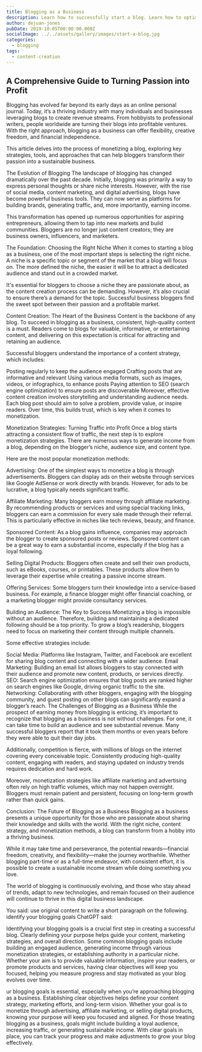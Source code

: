 ```yaml
---
title: Blogging as a Business
description: Learn how to successfully start a blog. Learn how to optimize your content, build an audience.
author: dejuan-jones
pubDate: 2019-10-05T00:00:00.000Z
socialImage: ../../assets/gallery/images/start-a-blog.jpg
categories:
  - blogging
tags:
  - content-creation
---
```


## A Comprehensive Guide to Turning Passion into Profit

Blogging has evolved far beyond its early days as an online personal journal. Today, it’s a thriving industry with many individuals and businesses leveraging blogs to create revenue streams. From hobbyists to professional writers, people worldwide are turning their blogs into profitable ventures. With the right approach, blogging as a business can offer flexibility, creative freedom, and financial independence.

This article delves into the process of monetizing a blog, exploring key strategies, tools, and approaches that can help bloggers transform their passion into a sustainable business.

The Evolution of Blogging
The landscape of blogging has changed dramatically over the past decade. Initially, blogging was primarily a way to express personal thoughts or share niche interests. However, with the rise of social media, content marketing, and digital advertising, blogs have become powerful business tools. They can now serve as platforms for building brands, generating traffic, and, more importantly, earning income.

This transformation has opened up numerous opportunities for aspiring entrepreneurs, allowing them to tap into new markets and build communities. Bloggers are no longer just content creators; they are business owners, influencers, and marketers.

The Foundation: Choosing the Right Niche
When it comes to starting a blog as a business, one of the most important steps is selecting the right niche. A niche is a specific topic or segment of the market that a blog will focus on. The more defined the niche, the easier it will be to attract a dedicated audience and stand out in a crowded market.

It's essential for bloggers to choose a niche they are passionate about, as the content creation process can be demanding. However, it’s also crucial to ensure there’s a demand for the topic. Successful business bloggers find the sweet spot between their passion and a profitable market.

Content Creation: The Heart of the Business
Content is the backbone of any blog. To succeed in blogging as a business, consistent, high-quality content is a must. Readers come to blogs for valuable, informative, or entertaining content, and delivering on this expectation is critical for attracting and retaining an audience.

Successful bloggers understand the importance of a content strategy, which includes:

Posting regularly to keep the audience engaged
Crafting posts that are informative and relevant
Using various media formats, such as images, videos, or infographics, to enhance posts
Paying attention to SEO (search engine optimization) to ensure posts are discoverable
Moreover, effective content creation involves storytelling and understanding audience needs. Each blog post should aim to solve a problem, provide value, or inspire readers. Over time, this builds trust, which is key when it comes to monetization.

Monetization Strategies: Turning Traffic into Profit
Once a blog starts attracting a consistent flow of traffic, the next step is to explore monetization strategies. There are numerous ways to generate income from a blog, depending on the blogger’s niche, audience size, and content type.

Here are the most popular monetization methods:

Advertising: One of the simplest ways to monetize a blog is through advertisements. Bloggers can display ads on their website through services like Google AdSense or work directly with brands. However, for ads to be lucrative, a blog typically needs significant traffic.

Affiliate Marketing: Many bloggers earn money through affiliate marketing. By recommending products or services and using special tracking links, bloggers can earn a commission for every sale made through their referral. This is particularly effective in niches like tech reviews, beauty, and finance.

Sponsored Content: As a blog gains influence, companies may approach the blogger to create sponsored posts or reviews. Sponsored content can be a great way to earn a substantial income, especially if the blog has a loyal following.

Selling Digital Products: Bloggers often create and sell their own products, such as eBooks, courses, or printables. These products allow them to leverage their expertise while creating a passive income stream.

Offering Services: Some bloggers turn their knowledge into a service-based business. For example, a finance blogger might offer financial coaching, or a marketing blogger might provide consultancy services.

Building an Audience: The Key to Success
Monetizing a blog is impossible without an audience. Therefore, building and maintaining a dedicated following should be a top priority. To grow a blog’s readership, bloggers need to focus on marketing their content through multiple channels.

Some effective strategies include:

Social Media: Platforms like Instagram, Twitter, and Facebook are excellent for sharing blog content and connecting with a wider audience.
Email Marketing: Building an email list allows bloggers to stay connected with their audience and promote new content, products, or services directly.
SEO: Search engine optimization ensures that blog posts are ranked higher on search engines like Google, driving organic traffic to the site.
Networking: Collaborating with other bloggers, engaging with the blogging community, and guest posting on other blogs can significantly expand a blogger’s reach.
The Challenges of Blogging as a Business
While the prospect of earning money from blogging is enticing, it’s important to recognize that blogging as a business is not without challenges. For one, it can take time to build an audience and see substantial revenue. Many successful bloggers report that it took them months or even years before they were able to quit their day jobs.

Additionally, competition is fierce, with millions of blogs on the internet covering every conceivable topic. Consistently producing high-quality content, engaging with readers, and staying updated on industry trends requires dedication and hard work.

Moreover, monetization strategies like affiliate marketing and advertising often rely on high traffic volumes, which may not happen overnight. Bloggers must remain patient and persistent, focusing on long-term growth rather than quick gains.

Conclusion: The Future of Blogging as a Business
Blogging as a business presents a unique opportunity for those who are passionate about sharing their knowledge and skills with the world. With the right niche, content strategy, and monetization methods, a blog can transform from a hobby into a thriving business.

While it may take time and perseverance, the potential rewards—financial freedom, creativity, and flexibility—make the journey worthwhile. Whether blogging part-time or as a full-time endeavor, with consistent effort, it is possible to create a sustainable income stream while doing something you love.

The world of blogging is continuously evolving, and those who stay ahead of trends, adapt to new technologies, and remain focused on their audience will continue to thrive in this digital business landscape.






You said:
use original content to write a short paragraph on the following. identify your blogging goals
ChatGPT said:

Identifying your blogging goals is a crucial first step in creating a successful blog. Clearly defining your purpose helps guide your content, marketing strategies, and overall direction. Some common blogging goals include building an engaged audience, generating income through various monetization strategies, or establishing authority in a particular niche. Whether your aim is to provide valuable information, inspire your readers, or promote products and services, having clear objectives will keep you focused, helping you measure progress and stay motivated as your blog evolves over time.

ur blogging goals is essential, especially when you’re approaching blogging as a business. Establishing clear objectives helps define your content strategy, marketing efforts, and long-term vision. Whether your goal is to monetize through advertising, affiliate marketing, or selling digital products, knowing your purpose will keep you focused and aligned. For those treating blogging as a business, goals might include building a loyal audience, increasing traffic, or generating sustainable income. With clear goals in place, you can track your progress and make adjustments to grow your blog effectively.


